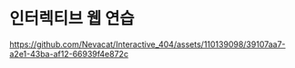 # 인터렉티브 웹 연습


https://github.com/Nevacat/Interactive_404/assets/110139098/39107aa7-a2e1-43ba-af12-66939f4e872c

